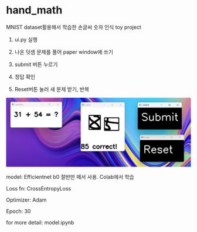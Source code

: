 # hand_math
MNIST dataset활용해서 학습한 손글씨 숫자 인식 toy project

1. ui.py 실행

2. 나온 덧셈 문제를 풀어 paper window에 쓰기

3. submit 버튼 누르기

4. 정답 확인

5. Reset버튼 눌러 새 문제 받기, 반복

![Alt text](./assets/example_img.png)

model: Efficientnet b0 절반만 떼서 사용. Colab에서 학습

Loss fn: CrossEntropyLoss

Optimizer: Adam

Epoch: 30

for more detail: model.ipynb
